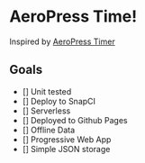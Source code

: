 AeroPress Time!
===

Inspired by [AeroPress Timer](http://aeropresstimer.com/)

## Goals

- [] Unit tested
- [] Deploy to SnapCI
- [] Serverless
- [] Deployed to Github Pages
- [] Offline Data
- [] Progressive Web App
- [] Simple JSON storage


